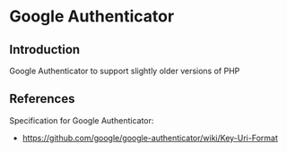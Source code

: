 # Google Authenticator

## Introduction
Google Authenticator to support slightly older versions of PHP

## References
Specification for Google Authenticator:
- https://github.com/google/google-authenticator/wiki/Key-Uri-Format